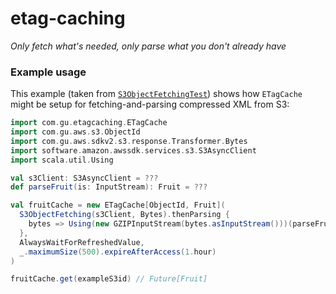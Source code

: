 # etag-caching
_Only fetch what's needed, only parse what you don't already have_

### Example usage

This example (taken from [`S3ObjectFetchingTest`](https://github.com/guardian/etag-caching/blob/main/aws-s3/aws-sdk-v2/src/test/scala/com/gu/aws/sdkv2/s3/S3ObjectFetchingTest.scala))
shows how `ETagCache` might be setup for fetching-and-parsing compressed XML from S3:

```scala
import com.gu.etagcaching.ETagCache
import com.gu.aws.s3.ObjectId
import com.gu.aws.sdkv2.s3.response.Transformer.Bytes
import software.amazon.awssdk.services.s3.S3AsyncClient
import scala.util.Using

val s3Client: S3AsyncClient = ???
def parseFruit(is: InputStream): Fruit = ???

val fruitCache = new ETagCache[ObjectId, Fruit](
  S3ObjectFetching(s3Client, Bytes).thenParsing {
    bytes => Using(new GZIPInputStream(bytes.asInputStream()))(parseFruit).get
  },
  AlwaysWaitForRefreshedValue,
  _.maximumSize(500).expireAfterAccess(1.hour)
)

fruitCache.get(exampleS3id) // Future[Fruit]
```
